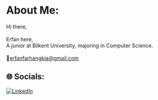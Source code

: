 # About Me:
Hi there, <br><br>Erfan here, <br>A junior at Bilkent University, majoring in Computer Science.<br><br>📧erfanfarhangkia@gmail.com


## 🌐 Socials:
[![LinkedIn](https://img.shields.io/badge/LinkedIn-%230077B5.svg?logo=linkedin&logoColor=white)](https://www.linkedin.com/in/erfan-farhangkia-2316b7248) 

